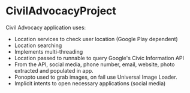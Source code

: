 # CivilAdvocacyProject

Civil Advocacy application uses:
- Location services to check user location (Google Play dependent)
- Location searching
- Implements multi-threading
- Location passed to runnable to query Google's Civic Information API
- From the API, social media, phone number, email, website, photo extracted and populated in app.
- Ponopto used to grab images, on fail use Universal Image Loader.
- Implicit intents to open necessary applications (social media)

